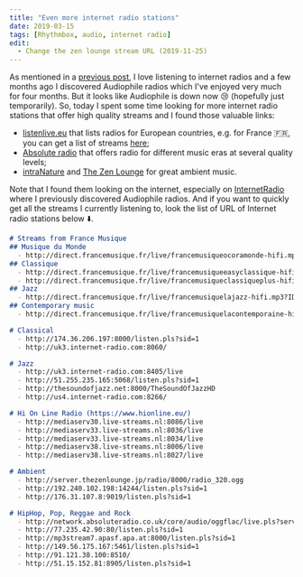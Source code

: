 ```yaml
---
title: "Even more internet radio stations"
date: 2019-03-15
tags: [Rhythmbox, audio, internet radio]
edit: 
  - Change the zen lounge stream URL (2019-11-25)
---
```


As mentioned in a [previous post](/notes/audio/moreradio/), I love listening to internet radios and a few months ago I discovered Audiophile radios which I've enjoyed very much for four months. But it looks like Audiophile is down now :cry: (hopefully just temporarily). So, today I spent some time looking for more internet radio stations that offer high quality streams and I found those valuable links:

- [listenlive.eu](http://www.listenlive.eu/index.html) that lists radios for European countries, e.g. for France :fr:, you can get a list of streams [here](http://www.listenlive.eu/france.html);
- [Absolute radio](https://absoluteradio.co.uk/) that offers radio for different music eras at several quality levels;
- [intraNature](http://intranature.com/) and [The Zen Lounge](https://www.thezenlounge.jp/) for great ambient music.

Note that I found them looking on the internet, especially on [InternetRadio](https://www.internet-radio.com/) where I previously discovered Audiophile radios. And if you want to quickly get all the streams I currently listening to, look the list of URL of Internet radio stations below :arrow_down:.


```md
# Streams from France Musique
## Musique du Monde
  - http://direct.francemusique.fr/live/francemusiqueocoramonde-hifi.mp3?ID=f9fbk29m84
## Classique
  - http://direct.francemusique.fr/live/francemusiqueeasyclassique-hifi.mp3?ID=f9fbk29m84
  - http://direct.francemusique.fr/live/francemusiqueclassiqueplus-hifi.mp3?ID=f9fbk29m84
## Jazz
  - http://direct.francemusique.fr/live/francemusiquelajazz-hifi.mp3?ID=f9fbk29m84
## Contemporary music
  - http://direct.francemusique.fr/live/francemusiquelacontemporaine-hifi.mp3?ID=f9fbk29m84

# Classical
  - http://174.36.206.197:8000/listen.pls?sid=1
  - http://uk3.internet-radio.com:8060/

# Jazz
  - http://uk3.internet-radio.com:8405/live
  - http://51.255.235.165:5068/listen.pls?sid=1
  - http://thesoundofjazz.net:8000/TheSoundOfJazzHD
  - http://us4.internet-radio.com:8266/

# Hi On Line Radio (https://www.hionline.eu/)
  - http://mediaserv30.live-streams.nl:8086/live
  - http://mediaserv33.live-streams.nl:8036/live
  - http://mediaserv33.live-streams.nl:8034/live
  - http://mediaserv38.live-streams.nl:8006/live
  - http://mediaserv38.live-streams.nl:8027/live

# Ambient
  - http://server.thezenlounge.jp/radio/8000/radio_320.ogg
  - http://192.240.102.198:14244/listen.pls?sid=1
  - http://176.31.107.8:9019/listen.pls?sid=1

# HipHop, Pop, Reggae and Rock
  - http://network.absoluteradio.co.uk/core/audio/oggflac/live.pls?service=ac
  - http://77.235.42.90:80/listen.pls?sid=1
  - http://mp3stream7.apasf.apa.at:8000/listen.pls?sid=1
  - http://149.56.175.167:5461/listen.pls?sid=1
  - http://91.121.38.100:8510/
  - http://51.15.152.81:8905/listen.pls?sid=1
```

